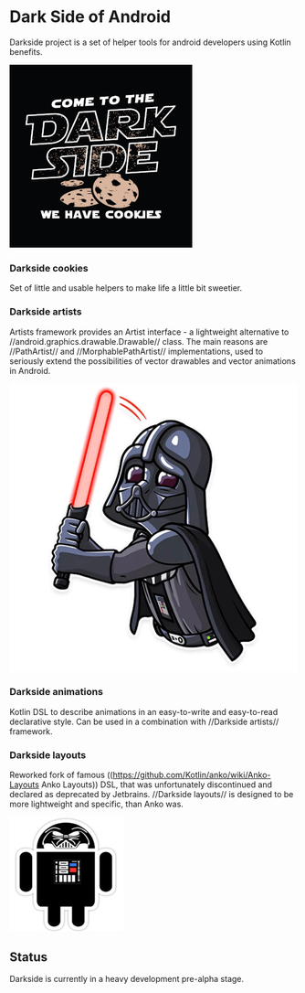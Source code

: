 # Dark Side of Android

Darkside project is a set of helper tools for android developers using Kotlin benefits.

![Darkside Logo](images/darkside.png)

### Darkside cookies

Set of little and usable helpers to make life a little bit sweetier.

### Darkside artists

Artists framework provides an Artist interface - a lightweight alternative to //android.graphics.drawable.Drawable// class. The main reasons are //PathArtist// and //MorphablePathArtist// implementations, used to seriously extend the possibilities of vector drawables and vector animations in Android.

![Darth](images/darth.png)

### Darkside animations

Kotlin DSL to describe animations in an easy-to-write and easy-to-read declarative style. Can be used in a combination with //Darkside artists// framework.

### Darkside layouts

Reworked fork of famous ((https://github.com/Kotlin/anko/wiki/Anko-Layouts Anko Layouts)) DSL, that was unfortunately discontinued and declared as deprecated by Jetbrains. //Darkside layouts// is designed to be more lightweight and specific, than Anko was.

![DarthDroid](images/darthdroid.jpg)

## Status

Darkside is currently in a heavy development pre-alpha stage.
